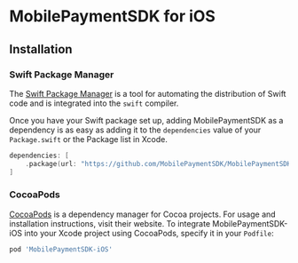 # MobilePaymentSDK for iOS

## Installation

### Swift Package Manager

The [Swift Package Manager](https://swift.org/package-manager/) is a tool for automating the distribution of Swift code and is integrated into the `swift` compiler.

Once you have your Swift package set up, adding MobilePaymentSDK as a dependency is as easy as adding it to the `dependencies` value of your `Package.swift` or the Package list in Xcode.

```swift
dependencies: [
    .package(url: "https://github.com/MobilePaymentSDK/MobilePaymentSDK.git", .upToNextMajor(from: "1.0.14"))
]
```
### CocoaPods

[CocoaPods](https://cocoapods.org) is a dependency manager for Cocoa projects. For usage and installation instructions, visit their website. To integrate MobilePaymentSDK-iOS into your Xcode project using CocoaPods, specify it in your `Podfile`:

```ruby
pod 'MobilePaymentSDK-iOS'
```

